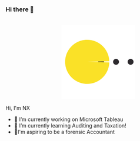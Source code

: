 ### Hi there 👋

  <div align="center">
	      <br>
        <img src="https://raw.githubusercontent.com/Aniket965/Aniket965/master/pacman.svg?sanitize=true" width="200" height="200">
</div>

Hi, I'm NX

- 🔭 I’m currently working on Microsoft Tableau
- 🌱 I’m currently learning Auditing and Taxation!
- 💸I'm aspiring to be a forensic Accountant
